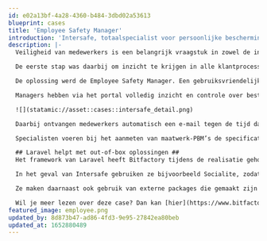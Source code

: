 ```yaml
---
id: e02a13bf-4a28-4360-b484-3dbd02a53613
blueprint: cases
title: 'Employee Safety Manager'
introduction: 'Intersafe, totaalspecialist voor persoonlijke beschermingsmiddelen, veiligheid en gezondheid van medewerkers op iedere werkplek.'
description: |-
  Veiligheid van medewerkers is een belangrijk vraagstuk in zowel de industrie als op kantoor. Als belangrijke marktspeler in Nederland, België en Frankrijk verbetert Intersafe met haar diensten en producten de arbeidsomstandigheden, veiligheid en het welzijn van medewerkers. Daarbij zijn innovatie en digitalisering van bedrijfsprocessen voor Intersafe een voorwaarde om klanten optimaal te kunnen ontzorgen. Het bedrijf vroeg DLF-lid Bitfactory om hierbij te helpen.

  De eerste stap was daarbij om inzicht te krijgen in alle klantprocessen. Daarom zijn vanuit het perspectief van alle eindgebruikers de complete processen van aanschaf tot vervanging van PBM’s en veiligheidsmiddelen in kaart gebracht. Al deze processen moesten vervolgens samenkomen in een slimme webapplicatie voor de gehele keten. Gebruiksvriendelijkheid en stabiele API-koppelingen met de bestaande Intersafe ERP- en PIM-systemen waren hierbij het uitgangspunt.

  De oplossing werd de Employee Safety Manager. Een gebruiksvriendelijke serviceportal en commercetool waarmee alle betrokken partijen in de keten het volledige orderproces rondom PBM’s en veiligheidsmiddelen efficiënt online kunnen uitvoeren en volgen.

  Managers hebben via het portal volledig inzicht en controle over bestelde PBM’s, budgetten en toekomstige uitgaven. Zo kunnen ze eenvoudig compliant zijn op het gebied van PBM’s en veiligheidsmiddelen.

  ![](statamic://asset::cases::intersafe_detail.png)

  Daarbij ontvangen medewerkers automatisch een e-mail tegen de tijd dat hun PBM aan vervanging toe is. Zij bestellen vervolgens zelf een vervangend product uit hun gepersonaliseerde assortiment. Bijkomend voordeel van deze selfservice is het toegenomen veiligheidsbewustzijn bij de mensen op de werkvloer.

  Specialisten voeren bij het aanmeten van maatwerk-PBM’s de specificaties in op het serviceportal. De order wordt direct in het ordersysteem van Intersafe geschoten en daardoor sneller in productie genomen door de betreffende leverancier.

  ## Laravel helpt met out-of-box oplossingen ##
  Het framework van Laravel heeft Bitfactory tijdens de realisatie geholpen met veel out-of-box oplossingen, waardoor ze snel nieuwe features konden implementeren.

  In het geval van Intersafe gebruiken ze bijvoorbeeld Socialite, zodat ze een eigen authenticatie-koppeling konden opzetten per klant met een Azure (single sign-on) omgeving voor elk van hun klanten. Ook is er queuing-system geïmplementeerd waarmee berichten in een wachtrij worden gezet. De verzender hoeft hierdoor niet te wachten totdat alle berichten zijn verzonden, omdat alles op de achtergrond wordt verwerkt. Ook wordt Laravel Passport gebruikt voor de authenticatie van de API waardoor deze standaard beveiligd is.

  Ze maken daarnaast ook gebruik van externe packages die gemaakt zijn voor Laravel. Denk hierbij aan 'rollen & rechten' en het maken Excel-exports. Hierdoor kon Bitfactory zich goed focussen op de maatwerk onderdelen van het traject en vertrouwen op de stabiliteit, snelheid en veiligheid van Laravel.

  Wil je meer lezen over deze case? Dan kan [hier](https://www.bitfactory.nl/nl/cases/intersafe).
featured_image: employee.png
updated_by: 8d873b47-ad86-4fd3-9e95-27842ea80beb
updated_at: 1652880489
---
```

